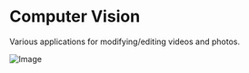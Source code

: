 # Computer Vision
Various applications for modifying/editing videos and photos.

![Image](https://github.com/user-attachments/assets/92daf882-03ba-4da2-8f45-ffb86304915e)
